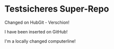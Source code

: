 # Testsicheres Super-Repo
Changed on HubGit - Verschion!

I have been inserted on GitHub!

I'm a locally changed computerline!
